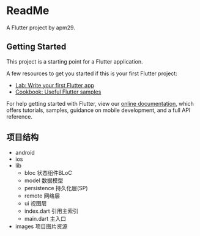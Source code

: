 # ReadMe

A  Flutter project by apm29.

## Getting Started

This project is a starting point for a Flutter application.

A few resources to get you started if this is your first Flutter project:

- [Lab: Write your first Flutter app](https://flutter.io/docs/get-started/codelab)
- [Cookbook: Useful Flutter samples](https://flutter.io/docs/cookbook)

For help getting started with Flutter, view our 
[online documentation](https://flutter.io/docs), which offers tutorials, 
samples, guidance on mobile development, and a full API reference.


## 项目结构
 - android
 - ios
 - lib 
    - bloc  状态组件BLoC
    - model 数据模型
    - persistence 持久化层(SP)
    - remote 网络层
    - ui 视图层
    - index.dart 引用主索引
    - main.dart 主入口
 - images 项目图片资源